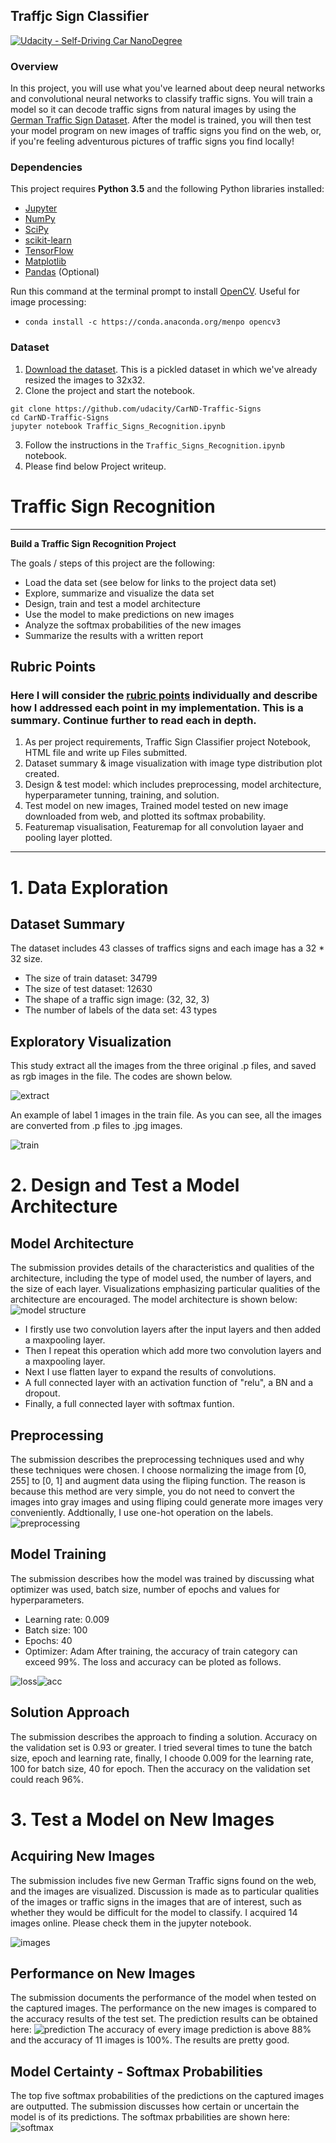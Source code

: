 ##  Traffjc Sign Classifier
[![Udacity - Self-Driving Car NanoDegree](https://s3.amazonaws.com/udacity-sdc/github/shield-carnd.svg)](http://www.udacity.com/drive)
### Overview

In this project, you will use what you've learned about deep neural networks and convolutional neural networks to classify traffic signs. You will train a model so it can decode traffic signs from natural images by using the [German Traffic Sign Dataset](http://benchmark.ini.rub.de/?section=gtsrb&subsection=dataset). After the model is trained, you will then test your model program on new images of traffic signs you find on the web, or, if you're feeling adventurous pictures of traffic signs you find locally!

### Dependencies

This project requires **Python 3.5** and the following Python libraries installed:

- [Jupyter](http://jupyter.org/)
- [NumPy](http://www.numpy.org/)
- [SciPy](https://www.scipy.org/)
- [scikit-learn](http://scikit-learn.org/)
- [TensorFlow](http://tensorflow.org)
- [Matplotlib](http://matplotlib.org/)
- [Pandas](http://pandas.pydata.org/) (Optional)

Run this command at the terminal prompt to install [OpenCV](http://opencv.org/). Useful for image processing:

- `conda install -c https://conda.anaconda.org/menpo opencv3`

### Dataset

1. [Download the dataset](https://d17h27t6h515a5.cloudfront.net/topher/2016/November/581faac4_traffic-signs-data/traffic-signs-data.zip). This is a pickled dataset in which we've already resized the images to 32x32.
2. Clone the project and start the notebook.
```
git clone https://github.com/udacity/CarND-Traffic-Signs
cd CarND-Traffic-Signs
jupyter notebook Traffic_Signs_Recognition.ipynb
```
3. Follow the instructions in the `Traffic_Signs_Recognition.ipynb` notebook.
4. Please find below Project writeup.

# **Traffic Sign Recognition** 

---

**Build a Traffic Sign Recognition Project**

The goals / steps of this project are the following:
* Load the data set (see below for links to the project data set)
* Explore, summarize and visualize the data set
* Design, train and test a model architecture
* Use the model to make predictions on new images
* Analyze the softmax probabilities of the new images
* Summarize the results with a written report

[//]: # (Image References)

[image1]: ./writeup_images/Input_data.png "Visualization"
[image2]: ./writeup_images/Input_data_viz.png "Image class plot"
[image3]: ./writeup_images/Processed_image.png "Processed image"
[image4a]: ./writeup_images/initial_image.png "initial Image"
[image4]: ./writeup_images/transform_image.png "transform Image"
[image5]: ./writeup_images/validation_curve.png "Validation Curve"
[image6]: ./writeup_images/test_images.png "Test Images"
[image7]: ./writeup_images/detected_images.png "Top 3 Detected Images"
[image8]: ./writeup_images/images_sofmax.png "Softmax Probability"
[image9]: ./writeup_images/Featuremap1.png "Featuremap Conv 1"
[image10]: ./writeup_images/Featuremap2.png "Featuremap Conv 1_pool"
[image11]: ./writeup_images/Featuremap3.png "Featuremap Conv 2"
[image12]: ./writeup_images/Featuremap4.png "Featuremap Conv 2_pooling"



## Rubric Points
### Here I will consider the [rubric points](https://review.udacity.com/#!/rubrics/481/view) individually and describe how I addressed each point in my implementation.  This is a summary.  Continue further to read each in depth.   
1. As per project requirements, Traffic Sign Classifier project Notebook, HTML file and write up Files submitted.
2. Dataset summary & image visualization with image type distribution plot created.
3. Design & test model: which includes preprocessing, model architecture, hyperparameter tunning, training, and solution. 
4. Test model on new images, Trained model tested on new image downloaded from web, and plotted its softmax probability. 
5. Featuremap visualisation, Featuremap for all convolution layaer and pooling layer plotted.

---
# 1. Data Exploration
## Dataset Summary
The dataset includes 43 classes of traffics signs and each image has a 32 * 32 size.
* The size of train dataset: 34799
* The size of test dataset: 12630
* The shape of a traffic sign image: (32, 32, 3)
* The number of labels of the data set: 43 types
## Exploratory Visualization
This study extract all the images from the three original .p files, and saved as rgb images in the file. The codes are shown below.

![extract](images/extract.png)

An example of label 1 images in the train file. As you can see, all the images are converted from .p files to .jpg images.

![train](images/example.png)

# 2. Design and Test a Model Architecture
## Model Architecture
The submission provides details of the characteristics and qualities of the architecture, including the type of model used, the number of layers, and the size of each layer. Visualizations emphasizing particular qualities of the architecture are encouraged.
The model architecture is shown below:
![model structure](images/model1.png)

- I firstly use two convolution layers after the input layers and then added a maxpooling layer. 
- Then I repeat this operation which add more two convolution layers and a maxpooling layer.
- Next I use flatten layer to expand the results of convolutions.
- A full connected layer with an activation function of "relu", a BN and a dropout.
- Finally, a full connected layer with softmax funtion. 

## Preprocessing
The submission describes the preprocessing techniques used and why these techniques were chosen.
I choose normalizing the image from [0, 255] to [0, 1] and augment data using the fliping function. The reason is because this method are very simple, you do not need to convert the images into gray images and using fliping could generate more images very conveniently. Addtionally, I use one-hot operation on the labels.
![preprocessing](images/pre.png)
## Model Training
The submission describes how the model was trained by discussing what optimizer was used, batch size, number of epochs and values for hyperparameters.
- Learning rate: 0.009
- Batch size: 100
- Epochs: 40
- Optimizer: Adam
After training, the accuracy of train category can exceed 99%. The loss and accuracy can be ploted as follows. 

![loss](images/loss.png)![acc](images/acc.png)
## Solution Approach
The submission describes the approach to finding a solution. Accuracy on the validation set is 0.93 or greater.
I tried several times to tune the batch size, epoch and learning rate, finally, I choode 0.009 for the learning rate, 100 for batch size, 40 for epoch. Then the accuracy on the validation set could reach 96%.

# 3. Test a Model on New Images
## Acquiring New Images
The submission includes five new German Traffic signs found on the web, and the images are visualized. Discussion is made as to particular qualities of the images or traffic signs in the images that are of interest, such as whether they would be difficult for the model to classify.
I acquired 14 images online. Please check them in the jupyter notebook.

![images](images/sings.png)
## Performance on New Images
The submission documents the performance of the model when tested on the captured images. The performance on the new images is compared to the accuracy results of the test set.
The prediction results can be obtained here:
![prediction](images/pred.png)
The accuracy of every image prediction is above 88% and the accuracy of 11 images is 100%. The results are pretty good.
## Model Certainty - Softmax Probabilities
The top five softmax probabilities of the predictions on the captured images are outputted. The submission discusses how certain or uncertain the model is of its predictions. The softmax prbabilities are shown here:
![softmax](images/sm.png)
